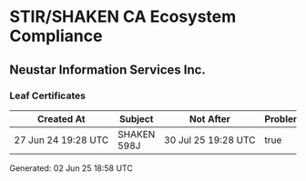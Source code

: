 # STIR/SHAKEN CA Ecosystem Compliance

## Neustar Information Services Inc.

### Leaf Certificates

| Created At | Subject | Not After | Problems | Link |
|------------|---------|-----------|----------|------|
| 27&#160;Jun&#160;24&#160;19:28&#160;UTC | SHAKEN 598J | 30&#160;Jul&#160;25&#160;19:28&#160;UTC | true | [view](../CERTS/3b3c2e30fab9b2795c931a5b76c2869e8b3181bdeda94ce241465f7426b47fe2/README.md) |


Generated: 02 Jun 25 18:58 UTC